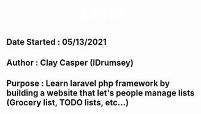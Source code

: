 <h1 style="text-align: center; font-size: 50px; color: #fff; font-style: italic;">Lists</h1>

## Date Started : 05/13/2021

## Author : Clay Casper (IDrumsey)

## Purpose : Learn laravel php framework by building a website that let's people manage lists (Grocery list, TODO lists, etc...)
